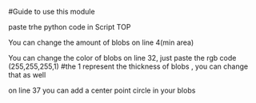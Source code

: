 #Guide to use this module

paste trhe python code in Script TOP

You can change the amount of blobs on line 4(min area)

You can change the color of blobs on line 32, just paste the rgb code (255,255,255,1)
#the 1 represent the thickness of blobs , you can change that as well

on line 37 you can add a center point circle in your blobs
